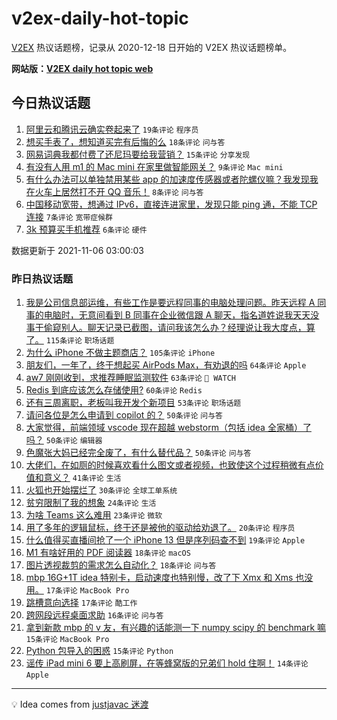 # v2ex-daily-hot-topic

[V2EX](https://www.v2ex.com/) 热议话题榜，记录从 2020-12-18 日开始的 V2EX 热议话题榜单。

**网站版：[V2EX daily hot topic web](https://boojack.github.io/v2ex-daily-hot-topic-web/)**

## 今日热议话题

<!-- TODAY BEGIN -->

1. [阿里云和腾讯云确实卷起来了](https://www.v2ex.com/t/813424) `19条评论` `程序员`
1. [想买手表了，想知道买完有后悔的么](https://www.v2ex.com/t/813433) `18条评论` `问与答`
1. [网易词典我都付费了还尼玛要给我营销？](https://www.v2ex.com/t/813430) `15条评论` `分享发现`
1. [有没有人用 m1 的 Mac mini 在家里做智能网关？](https://www.v2ex.com/t/813435) `9条评论` `Mac mini`
1. [有什么办法可以单独禁用某些 app 的加速度传感器或者陀螺仪嘛？我发现我在火车上居然打不开 QQ 音乐！](https://www.v2ex.com/t/813447) `8条评论` `问与答`
1. [中国移动宽带，想通过 IPv6，直接连进家里，发现只能 ping 通，不能 TCP 连接](https://www.v2ex.com/t/813445) `7条评论` `宽带症候群`
1. [3k 预算买手机推荐](https://www.v2ex.com/t/813439) `6条评论` `硬件`

数据更新于 2021-11-06 03:00:03

<!-- TODAY END -->

### 昨日热议话题

<!-- YESTERDAY BEGIN -->

1. [我是公司信息部运维，有些工作是要远程同事的电脑处理问题。昨天远程 A 同事的电脑时，无意间看到 B 同事在企业微信跟 A 聊天，指名道姓说我天天没事干偷窥别人。聊天记录已截图，请问我该怎么办？经理说让我大度点，算了。](https://www.v2ex.com/t/813228) `115条评论` `职场话题`
1. [为什么 iPhone 不做主题商店？](https://www.v2ex.com/t/813186) `105条评论` `iPhone`
1. [朋友们，一年了，终于想起买 AirPods Max，有劝退的吗](https://www.v2ex.com/t/813277) `64条评论` `Apple`
1. [aw7 刚刚收到，求推荐睡眠监测软件](https://www.v2ex.com/t/813235) `63条评论` ` WATCH`
1. [Redis 到底应该怎么存储使用?](https://www.v2ex.com/t/813275) `60条评论` `Redis`
1. [还有三周离职，老板叫我开发个新项目](https://www.v2ex.com/t/813262) `53条评论` `职场话题`
1. [请问各位是怎么申请到 copilot 的？](https://www.v2ex.com/t/813188) `50条评论` `问与答`
1. [大家觉得，前端领域 vscode 现在超越 webstorm（包括 idea 全家桶）了吗？](https://www.v2ex.com/t/813253) `50条评论` `编辑器`
1. [色魔张大妈已经完全废了，有什么替代品？](https://www.v2ex.com/t/813227) `50条评论` `问与答`
1. [大佬们，在如厕的时候喜欢看什么图文或者视频，也致使这个过程稍微有点价值和意义？](https://www.v2ex.com/t/813206) `41条评论` `生活`
1. [火狐也开始摆烂了](https://www.v2ex.com/t/813358) `30条评论` `全球工单系统`
1. [贫穷限制了我的想象](https://www.v2ex.com/t/813373) `24条评论` `生活`
1. [为啥 Teams 这么难用](https://www.v2ex.com/t/813322) `23条评论` `微软`
1. [用了多年的逻辑鼠标，终于还是被他的驱动给劝退了。](https://www.v2ex.com/t/813223) `20条评论` `程序员`
1. [什么值得买直播间抢了一个 iPhone 13 但是序列码查不到](https://www.v2ex.com/t/813390) `19条评论` `Apple`
1. [M1 有啥好用的 PDF 阅读器](https://www.v2ex.com/t/813270) `18条评论` `macOS`
1. [图片透视裁剪的需求怎么自动化？](https://www.v2ex.com/t/813225) `18条评论` `问与答`
1. [mbp 16G+1T idea 特别卡，启动速度也特别慢，改了下 Xmx 和 Xms 也没用。](https://www.v2ex.com/t/813292) `17条评论` `MacBook Pro`
1. [跳槽意向选择](https://www.v2ex.com/t/813190) `17条评论` `酷工作`
1. [跨网段远程桌面求助](https://www.v2ex.com/t/813361) `16条评论` `问与答`
1. [拿到新款 mbp 的 v 友，有兴趣的话能测一下 numpy scipy 的 benchmark 嘛](https://www.v2ex.com/t/813232) `15条评论` `MacBook Pro`
1. [Python 包导入的困惑](https://www.v2ex.com/t/813185) `15条评论` `Python`
1. [谣传 iPad mini 6 要上高刷屏，在等蜂窝版的兄弟们 hold 住啊！](https://www.v2ex.com/t/813402) `14条评论` `Apple`

<!-- YESTERDAY END -->

---

💡 Idea comes from [justjavac 迷渡](https://github.com/justjavac/)
